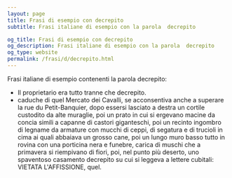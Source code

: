 ```yaml
---
layout: page
title: Frasi di esempio con decrepito 
subtitle: Frasi italiane di esempio con la parola  decrepito

og_title: Frasi di esempio con decrepito 
og_description: Frasi italiane di esempio con la parola  decrepito
og_type: website
permalink: /frasi/d/decrepito.html
---
```


Frasi italiane di esempio contenenti la parola decrepito:


- Il proprietario era tutto tranne che decrepito.
- caduche di quel Mercato dei Cavalli, se acconsentiva anche a superare la rue du Petit-Banquier, dopo essersi lasciato a destra un cortile custodito da alte muraglie, poi un prato in cui si ergevano macine da concia simili a capanne di castori giganteschi, poi un recinto ingombro di legname da armature con mucchi di ceppi, di segatura e di trucioli in cima ai quali abbaiava un grosso cane, poi un lungo muro basso tutto in rovina con una porticina nera e funebre, carica di muschi che a primavera si riempivano di fiori, poi, nel punto più deserto, uno spaventoso casamento decrepito su cui si leggeva a lettere cubitali: VIETATA L'AFFISSIONE, quel.
